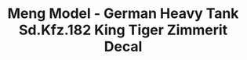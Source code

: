 ---
layout: product
title: "Meng Model - German Heavy Tank Sd.Kfz.182 King Tiger Zimmerit Decal"
price: "1600" 
desc: "N/A"
img_path: "/assets/img/MM-SPS-039.jpg"
brand: "N/A"
available: false
special_offer: false
new: false
soon: false
cat: "010000"
subcat: "011000"
subsubcat: "0N/A"
sifra: "MM-SPS-039"
popular: false
---